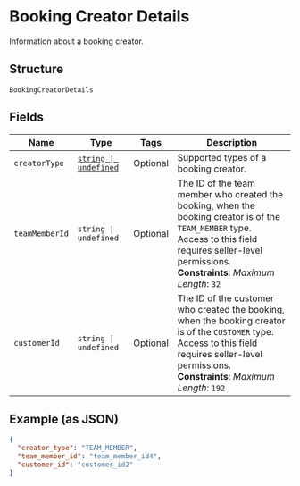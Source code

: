 
# Booking Creator Details

Information about a booking creator.

## Structure

`BookingCreatorDetails`

## Fields

| Name | Type | Tags | Description |
|  --- | --- | --- | --- |
| `creatorType` | [`string \| undefined`](../../doc/models/booking-creator-details-creator-type.md) | Optional | Supported types of a booking creator. |
| `teamMemberId` | `string \| undefined` | Optional | The ID of the team member who created the booking, when the booking creator is of the `TEAM_MEMBER` type.<br>Access to this field requires seller-level permissions.<br>**Constraints**: *Maximum Length*: `32` |
| `customerId` | `string \| undefined` | Optional | The ID of the customer who created the booking, when the booking creator is of the `CUSTOMER` type.<br>Access to this field requires seller-level permissions.<br>**Constraints**: *Maximum Length*: `192` |

## Example (as JSON)

```json
{
  "creator_type": "TEAM_MEMBER",
  "team_member_id": "team_member_id4",
  "customer_id": "customer_id2"
}
```

